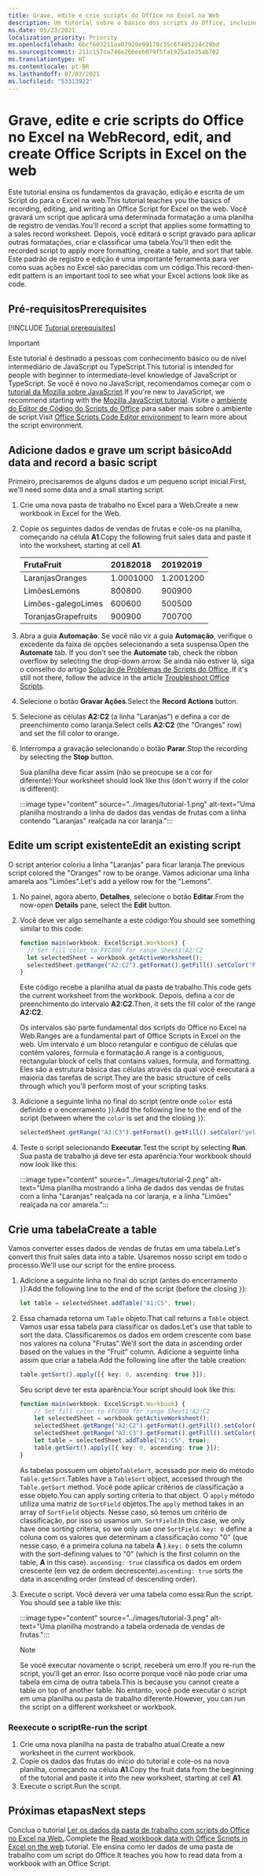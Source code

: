 ```yaml
---
title: Grave, edite e crie scripts do Office no Excel na Web
description: Um tutorial sobre o básico dos scripts do Office, incluindo a gravação de scripts com o Gravador de ações e a gravação de dados em uma pasta de trabalho.
ms.date: 05/23/2021
localization_priority: Priority
ms.openlocfilehash: 6bcf603211aa07920e99178c35c6f405224c29bd
ms.sourcegitcommit: 211c157ca746e266eeb079f5fa1925a1e35ab702
ms.translationtype: HT
ms.contentlocale: pt-BR
ms.lasthandoff: 07/07/2021
ms.locfileid: "53313922"
---
```

# <a name="record-edit-and-create-office-scripts-in-excel-on-the-web"></a><span data-ttu-id="55bc9-103">Grave, edite e crie scripts do Office no Excel na Web</span><span class="sxs-lookup"><span data-stu-id="55bc9-103">Record, edit, and create Office Scripts in Excel on the web</span></span>

<span data-ttu-id="55bc9-104">Este tutorial ensina os fundamentos da gravação, edição e escrita de um Script do para o Excel na web.</span><span class="sxs-lookup"><span data-stu-id="55bc9-104">This tutorial teaches you the basics of recording, editing, and writing an Office Script for Excel on the web.</span></span> <span data-ttu-id="55bc9-105">Você gravará um script que aplicará uma determinada formatação a uma planilha de registro de vendas.</span><span class="sxs-lookup"><span data-stu-id="55bc9-105">You'll record a script that applies some formatting to a sales record worksheet.</span></span> <span data-ttu-id="55bc9-106">Depois, você editará o script gravado para aplicar outras formatações, criar e classificar uma tabela.</span><span class="sxs-lookup"><span data-stu-id="55bc9-106">You'll then edit the recorded script to apply more formatting, create a table, and sort that table.</span></span> <span data-ttu-id="55bc9-107">Este padrão de registro e edição é uma importante ferramenta para ver como suas ações no Excel são parecidas com um código.</span><span class="sxs-lookup"><span data-stu-id="55bc9-107">This record-then-edit pattern is an important tool to see what your Excel actions look like as code.</span></span>

## <a name="prerequisites"></a><span data-ttu-id="55bc9-108">Pré-requisitos</span><span class="sxs-lookup"><span data-stu-id="55bc9-108">Prerequisites</span></span>

[!INCLUDE [Tutorial prerequisites](../includes/tutorial-prerequisites.md)]

> [!IMPORTANT]
> <span data-ttu-id="55bc9-109">Este tutorial é destinado a pessoas com conhecimento básico ou de nível intermediário de JavaScript ou TypeScript.</span><span class="sxs-lookup"><span data-stu-id="55bc9-109">This tutorial is intended for people with beginner to intermediate-level knowledge of JavaScript or TypeScript.</span></span> <span data-ttu-id="55bc9-110">Se você é novo no JavaScript, recomendamos começar com o [tutorial da Mozilla sobre JavaScript](https://developer.mozilla.org/docs/Web/JavaScript/Guide/Introduction).</span><span class="sxs-lookup"><span data-stu-id="55bc9-110">If you're new to JavaScript, we recommend starting with the [Mozilla JavaScript tutorial](https://developer.mozilla.org/docs/Web/JavaScript/Guide/Introduction).</span></span> <span data-ttu-id="55bc9-111">Visite o [ambiente do Editor de Código do Scripts do Office](../overview/code-editor-environment.md) para saber mais sobre o ambiente de script.</span><span class="sxs-lookup"><span data-stu-id="55bc9-111">Visit [Office Scripts Code Editor environment](../overview/code-editor-environment.md) to learn more about the script environment.</span></span>

## <a name="add-data-and-record-a-basic-script"></a><span data-ttu-id="55bc9-112">Adicione dados e grave um script básico</span><span class="sxs-lookup"><span data-stu-id="55bc9-112">Add data and record a basic script</span></span>

<span data-ttu-id="55bc9-113">Primeiro, precisaremos de alguns dados e um pequeno script inicial.</span><span class="sxs-lookup"><span data-stu-id="55bc9-113">First, we'll need some data and a small starting script.</span></span>

1. <span data-ttu-id="55bc9-114">Crie uma nova pasta de trabalho no Excel para a Web.</span><span class="sxs-lookup"><span data-stu-id="55bc9-114">Create a new workbook in Excel for the Web.</span></span>
2. <span data-ttu-id="55bc9-115">Copie os seguintes dados de vendas de frutas e cole-os na planilha, começando na célula **A1**.</span><span class="sxs-lookup"><span data-stu-id="55bc9-115">Copy the following fruit sales data and paste it into the worksheet, starting at cell **A1**.</span></span>

    |<span data-ttu-id="55bc9-116">Fruta</span><span class="sxs-lookup"><span data-stu-id="55bc9-116">Fruit</span></span> |<span data-ttu-id="55bc9-117">2018</span><span class="sxs-lookup"><span data-stu-id="55bc9-117">2018</span></span> |<span data-ttu-id="55bc9-118">2019</span><span class="sxs-lookup"><span data-stu-id="55bc9-118">2019</span></span> |
    |:---|:---|:---|
    |<span data-ttu-id="55bc9-119">Laranjas</span><span class="sxs-lookup"><span data-stu-id="55bc9-119">Oranges</span></span> |<span data-ttu-id="55bc9-120">1.000</span><span class="sxs-lookup"><span data-stu-id="55bc9-120">1000</span></span> |<span data-ttu-id="55bc9-121">1.200</span><span class="sxs-lookup"><span data-stu-id="55bc9-121">1200</span></span> |
    |<span data-ttu-id="55bc9-122">Limões</span><span class="sxs-lookup"><span data-stu-id="55bc9-122">Lemons</span></span> |<span data-ttu-id="55bc9-123">800</span><span class="sxs-lookup"><span data-stu-id="55bc9-123">800</span></span> |<span data-ttu-id="55bc9-124">900</span><span class="sxs-lookup"><span data-stu-id="55bc9-124">900</span></span> |
    |<span data-ttu-id="55bc9-125">Limões-galego</span><span class="sxs-lookup"><span data-stu-id="55bc9-125">Limes</span></span> |<span data-ttu-id="55bc9-126">600</span><span class="sxs-lookup"><span data-stu-id="55bc9-126">600</span></span> |<span data-ttu-id="55bc9-127">500</span><span class="sxs-lookup"><span data-stu-id="55bc9-127">500</span></span> |
    |<span data-ttu-id="55bc9-128">Toranjas</span><span class="sxs-lookup"><span data-stu-id="55bc9-128">Grapefruits</span></span> |<span data-ttu-id="55bc9-129">900</span><span class="sxs-lookup"><span data-stu-id="55bc9-129">900</span></span> |<span data-ttu-id="55bc9-130">700</span><span class="sxs-lookup"><span data-stu-id="55bc9-130">700</span></span> |

3. <span data-ttu-id="55bc9-131">Abra a guia **Automação**. Se você não vir a guia **Automação**, verifique o excedente da faixa de opções selecionando a seta suspensa.</span><span class="sxs-lookup"><span data-stu-id="55bc9-131">Open the **Automate** tab. If you don't see the **Automate** tab, check the ribbon overflow by selecting the drop-down arrow.</span></span> <span data-ttu-id="55bc9-132">Se ainda não estiver lá, siga o conselho do artigo [Solução de Problemas de Scripts do Office ](../testing/troubleshooting.md#automate-tab-not-appearing-or-office-scripts-unavailable).</span><span class="sxs-lookup"><span data-stu-id="55bc9-132">If it's still not there, follow the advice in the article [Troubleshoot Office Scripts](../testing/troubleshooting.md#automate-tab-not-appearing-or-office-scripts-unavailable).</span></span>
4. <span data-ttu-id="55bc9-133">Selecione o botão **Gravar Ações**.</span><span class="sxs-lookup"><span data-stu-id="55bc9-133">Select the **Record Actions** button.</span></span>
5. <span data-ttu-id="55bc9-134">Selecione as células **A2:C2** (a linha "Laranjas") e defina a cor de preenchimento como laranja.</span><span class="sxs-lookup"><span data-stu-id="55bc9-134">Select cells **A2:C2** (the "Oranges" row) and set the fill color to orange.</span></span>
6. <span data-ttu-id="55bc9-135">Interrompa a gravação selecionando o botão **Parar**.</span><span class="sxs-lookup"><span data-stu-id="55bc9-135">Stop the recording by selecting the **Stop** button.</span></span>

    <span data-ttu-id="55bc9-136">Sua planilha deve ficar assim (não se preocupe se a cor for diferente):</span><span class="sxs-lookup"><span data-stu-id="55bc9-136">Your worksheet should look like this (don't worry if the color is different):</span></span>

    :::image type="content" source="../images/tutorial-1.png" alt-text="Uma planilha mostrando a linha de dados das vendas de frutas com a linha contendo &quot;Laranjas&quot; realçada na cor laranja.":::

## <a name="edit-an-existing-script"></a><span data-ttu-id="55bc9-138">Edite um script existente</span><span class="sxs-lookup"><span data-stu-id="55bc9-138">Edit an existing script</span></span>

<span data-ttu-id="55bc9-139">O script anterior coloriu a linha "Laranjas" para ficar laranja.</span><span class="sxs-lookup"><span data-stu-id="55bc9-139">The previous script colored the "Oranges" row to be orange.</span></span> <span data-ttu-id="55bc9-140">Vamos adicionar uma linha amarela aos "Limões".</span><span class="sxs-lookup"><span data-stu-id="55bc9-140">Let's add a yellow row for the "Lemons".</span></span>

1. <span data-ttu-id="55bc9-141">No painel, agora aberto, **Detalhes**, selecione o botão **Editar**.</span><span class="sxs-lookup"><span data-stu-id="55bc9-141">From the now-open **Details** pane, select the **Edit** button.</span></span>
2. <span data-ttu-id="55bc9-142">Você deve ver algo semelhante a este código:</span><span class="sxs-lookup"><span data-stu-id="55bc9-142">You should see something similar to this code:</span></span>

    ```TypeScript
    function main(workbook: ExcelScript.Workbook) {
      // Set fill color to FFC000 for range Sheet1!A2:C2
      let selectedSheet = workbook.getActiveWorksheet();
      selectedSheet.getRange("A2:C2").getFormat().getFill().setColor("FFC000");
    }
    ```

    <span data-ttu-id="55bc9-143">Este código recebe a planilha atual da pasta de trabalho.</span><span class="sxs-lookup"><span data-stu-id="55bc9-143">This code gets the current worksheet from the workbook.</span></span> <span data-ttu-id="55bc9-144">Depois, defina a cor de preenchimento do intervalo **A2:C2**.</span><span class="sxs-lookup"><span data-stu-id="55bc9-144">Then, it sets the fill color of the range **A2:C2**.</span></span>

    <span data-ttu-id="55bc9-145">Os intervalos são parte fundamental dos scripts do Office no Excel na Web.</span><span class="sxs-lookup"><span data-stu-id="55bc9-145">Ranges are a fundamental part of Office Scripts in Excel on the web.</span></span> <span data-ttu-id="55bc9-146">Um intervalo é um bloco retangular e contíguo de células que contém valores, fórmula e formatação.</span><span class="sxs-lookup"><span data-stu-id="55bc9-146">A range is a contiguous, rectangular block of cells that contains values, formula, and formatting.</span></span> <span data-ttu-id="55bc9-147">Eles são a estrutura básica das células através da qual você executará a maioria das tarefas de script.</span><span class="sxs-lookup"><span data-stu-id="55bc9-147">They are the basic structure of cells through which you'll perform most of your scripting tasks.</span></span>

3. <span data-ttu-id="55bc9-148">Adicione a seguinte linha no final do script (entre onde `color` está definido e o encerramento `}`):</span><span class="sxs-lookup"><span data-stu-id="55bc9-148">Add the following line to the end of the script (between where the `color` is set and the closing `}`):</span></span>

    ```TypeScript
    selectedSheet.getRange("A3:C3").getFormat().getFill().setColor("yellow");
    ```

4. <span data-ttu-id="55bc9-149">Teste o script selecionando **Executar**.</span><span class="sxs-lookup"><span data-stu-id="55bc9-149">Test the script by selecting **Run**.</span></span> <span data-ttu-id="55bc9-150">Sua pasta de trabalho já deve ter esta aparência:</span><span class="sxs-lookup"><span data-stu-id="55bc9-150">Your workbook should now look like this:</span></span>

    :::image type="content" source="../images/tutorial-2.png" alt-text="Uma planilha mostrando a linha de dados das vendas de frutas com a linha &quot;Laranjas&quot; realçada na cor laranja, e a linha &quot;Limões&quot; realçada na cor amarela.":::

## <a name="create-a-table"></a><span data-ttu-id="55bc9-152">Crie uma tabela</span><span class="sxs-lookup"><span data-stu-id="55bc9-152">Create a table</span></span>

<span data-ttu-id="55bc9-153">Vamos converter esses dados de vendas de frutas em uma tabela.</span><span class="sxs-lookup"><span data-stu-id="55bc9-153">Let's convert this fruit sales data into a table.</span></span> <span data-ttu-id="55bc9-154">Usaremos nosso script em todo o processo.</span><span class="sxs-lookup"><span data-stu-id="55bc9-154">We'll use our script for the entire process.</span></span>

1. <span data-ttu-id="55bc9-155">Adicione a seguinte linha no final do script (antes do encerramento `}`):</span><span class="sxs-lookup"><span data-stu-id="55bc9-155">Add the following line to the end of the script (before the closing `}`):</span></span>

    ```TypeScript
    let table = selectedSheet.addTable("A1:C5", true);
    ```

2. <span data-ttu-id="55bc9-156">Essa chamada retorna um `Table` objeto.</span><span class="sxs-lookup"><span data-stu-id="55bc9-156">That call returns a `Table` object.</span></span> <span data-ttu-id="55bc9-157">Vamos usar essa tabela para classificar os dados.</span><span class="sxs-lookup"><span data-stu-id="55bc9-157">Let's use that table to sort the data.</span></span> <span data-ttu-id="55bc9-158">Classificaremos os dados em ordem crescente com base nos valores na coluna "Frutas".</span><span class="sxs-lookup"><span data-stu-id="55bc9-158">We'll sort the data in ascending order based on the values in the "Fruit" column.</span></span> <span data-ttu-id="55bc9-159">Adicione a seguinte linha assim que criar a tabela:</span><span class="sxs-lookup"><span data-stu-id="55bc9-159">Add the following line after the table creation:</span></span>

    ```TypeScript
    table.getSort().apply([{ key: 0, ascending: true }]);
    ```

    <span data-ttu-id="55bc9-160">Seu script deve ter esta aparência:</span><span class="sxs-lookup"><span data-stu-id="55bc9-160">Your script should look like this:</span></span>

    ```TypeScript
    function main(workbook: ExcelScript.Workbook) {
        // Set fill color to FFC000 for range Sheet1!A2:C2
        let selectedSheet = workbook.getActiveWorksheet();
        selectedSheet.getRange("A2:C2").getFormat().getFill().setColor("FFC000");
        selectedSheet.getRange("A3:C3").getFormat().getFill().setColor("yellow");
        let table = selectedSheet.addTable("A1:C5", true);
        table.getSort().apply([{ key: 0, ascending: true }]);
    }
    ```

    <span data-ttu-id="55bc9-161">As tabelas possuem um objeto`TableSort`, acessado por meio do método `Table.getSort`.</span><span class="sxs-lookup"><span data-stu-id="55bc9-161">Tables have a `TableSort` object, accessed through the `Table.getSort` method.</span></span> <span data-ttu-id="55bc9-162">Você pode aplicar critérios de classificação a esse objeto.</span><span class="sxs-lookup"><span data-stu-id="55bc9-162">You can apply sorting criteria to that object.</span></span> <span data-ttu-id="55bc9-163">O `apply` método utiliza uma matriz de `SortField` objetos.</span><span class="sxs-lookup"><span data-stu-id="55bc9-163">The `apply` method takes in an array of `SortField` objects.</span></span> <span data-ttu-id="55bc9-164">Nesse caso, só temos um critério de classificação, por isso só usamos um. `SortField`.</span><span class="sxs-lookup"><span data-stu-id="55bc9-164">In this case, we only have one sorting criteria, so we only use one `SortField`.</span></span> <span data-ttu-id="55bc9-165">`key: 0` define a coluna com os valores que determinam a classificação como "0" (que nesse caso, é a primeira coluna na tabela **A** ).</span><span class="sxs-lookup"><span data-stu-id="55bc9-165">`key: 0` sets the column with the sort-defining values to "0" (which is the first column on the table, **A** in this case).</span></span> <span data-ttu-id="55bc9-166">`ascending: true` classifica os dados em ordem crescente (em vez de ordem decrescente).</span><span class="sxs-lookup"><span data-stu-id="55bc9-166">`ascending: true` sorts the data in ascending order (instead of descending order).</span></span>

3. <span data-ttu-id="55bc9-p111">Execute o script. Você deverá ver uma tabela como essa:</span><span class="sxs-lookup"><span data-stu-id="55bc9-p111">Run the script. You should see a table like this:</span></span>

    :::image type="content" source="../images/tutorial-3.png" alt-text="Uma planilha mostrando a tabela ordenada de vendas de frutas.":::

    > [!NOTE]
    > <span data-ttu-id="55bc9-170">Se você executar novamente o script, receberá um erro.</span><span class="sxs-lookup"><span data-stu-id="55bc9-170">If you re-run the script, you'll get an error.</span></span> <span data-ttu-id="55bc9-171">Isso ocorre porque você não pode criar uma tabela em cima de outra tabela.</span><span class="sxs-lookup"><span data-stu-id="55bc9-171">This is because you cannot create a table on top of another table.</span></span> <span data-ttu-id="55bc9-172">No entanto, você pode executar o script em uma planilha ou pasta de trabalho diferente.</span><span class="sxs-lookup"><span data-stu-id="55bc9-172">However, you can run the script on a different worksheet or workbook.</span></span>

### <a name="re-run-the-script"></a><span data-ttu-id="55bc9-173">Reexecute o script</span><span class="sxs-lookup"><span data-stu-id="55bc9-173">Re-run the script</span></span>

1. <span data-ttu-id="55bc9-174">Crie uma nova planilha na pasta de trabalho atual.</span><span class="sxs-lookup"><span data-stu-id="55bc9-174">Create a new worksheet in the current workbook.</span></span>
2. <span data-ttu-id="55bc9-175">Copie os dados das frutas do início do tutorial e cole-os na nova planilha, começando na célula **A1**.</span><span class="sxs-lookup"><span data-stu-id="55bc9-175">Copy the fruit data from the beginning of the tutorial and paste it into the new worksheet, starting at cell **A1**.</span></span>
3. <span data-ttu-id="55bc9-176">Execute o script.</span><span class="sxs-lookup"><span data-stu-id="55bc9-176">Run the script.</span></span>

## <a name="next-steps"></a><span data-ttu-id="55bc9-177">Próximas etapas</span><span class="sxs-lookup"><span data-stu-id="55bc9-177">Next steps</span></span>

<span data-ttu-id="55bc9-178">Conclua o tutorial [Ler os dados da pasta de trabalho com scripts do Office no Excel na Web.](excel-read-tutorial.md).</span><span class="sxs-lookup"><span data-stu-id="55bc9-178">Complete the [Read workbook data with Office Scripts in Excel on the web](excel-read-tutorial.md) tutorial.</span></span> <span data-ttu-id="55bc9-179">Ele ensina como ler dados de uma pasta de trabalho com um script do Office.</span><span class="sxs-lookup"><span data-stu-id="55bc9-179">It teaches you how to read data from a workbook with an Office Script.</span></span>
